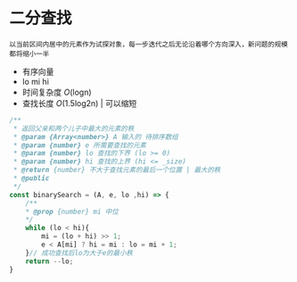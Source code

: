 # 二分查找
`以当前区间内居中的元素作为试探对象，每一步迭代之后无论沿着哪个方向深入，新问题的规模都将缩小一半`
+ 有序向量
+ lo mi hi 
+ 时间复杂度 *O*(logn)
+ 查找长度 *O*(1.5log2n) | 可以缩短

```js
/**
 * 返回父亲和两个儿子中最大的元素的秩
 * @param {Array<number>} A 输入的 待排序数组
 * @param {number} e 所需要查找的元素
 * @param {number} lo 查找的下界 (lo >= 0)
 * @param {number} hi 查找的上界 (hi <= _size)
 * @return {number} 不大于查找元素的最后一个位置 | 最大的秩 
 * @public
 */
const binarySearch = (A, e, lo ,hi) => {
    /**
    * @prop {number} mi 中位
    */
    while (lo < hi){
        mi = (lo + hi) >> 1;
        e < A[mi] ? hi = mi : lo = mi + 1;
    }// 成功查找后lo为大于e的最小秩
    return --lo;
}
```

